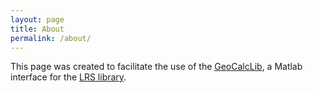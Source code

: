 ```yaml
---
layout: page
title: About
permalink: /about/
---
```


This page was created to facilitate the use of the [GeoCalcLib][gcl], a Matlab interface for the [LRS library][lrs].





[gcl]: https://github.com/worc4021/GeoCalcLib
[lrs]: http://cgm.cs.mcgill.ca/~avis/C/lrs.html